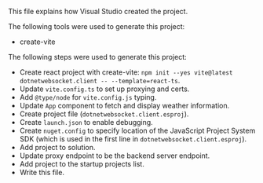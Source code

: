 This file explains how Visual Studio created the project.

The following tools were used to generate this project:
- create-vite

The following steps were used to generate this project:
- Create react project with create-vite: `npm init --yes vite@latest dotnetwebsocket.client -- --template=react-ts`.
- Update `vite.config.ts` to set up proxying and certs.
- Add `@type/node` for `vite.config.js` typing.
- Update `App` component to fetch and display weather information.
- Create project file (`dotnetwebsocket.client.esproj`).
- Create `launch.json` to enable debugging.
- Create `nuget.config` to specify location of the JavaScript Project System SDK (which is used in the first line in `dotnetwebsocket.client.esproj`).
- Add project to solution.
- Update proxy endpoint to be the backend server endpoint.
- Add project to the startup projects list.
- Write this file.
